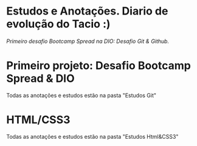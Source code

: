 # Estudos e Anotações. Diario de evolução do Tacio :)
###### Primeiro desafio Bootcamp Spread na DIO: Desafio Git & Github.

# Primeiro projeto: Desafio Bootcamp Spread & DIO

Todas as anotações e estudos estão na pasta "Estudos Git"

# HTML/CSS3

Todas as anotações e estudos estão na pasta "Estudos Html&CSS3"
